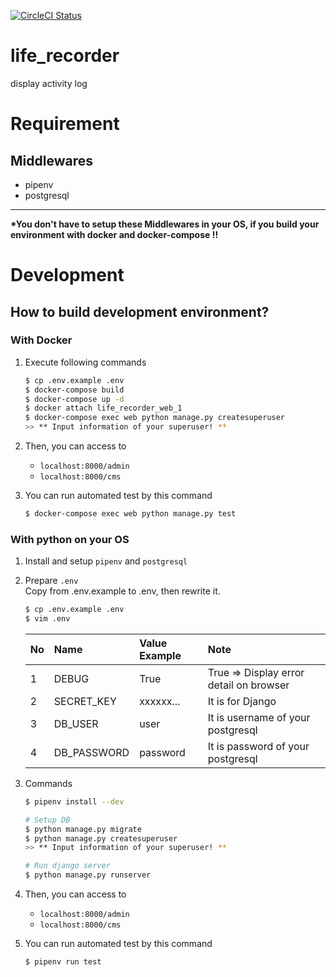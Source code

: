 [![CircleCI Status](https://circleci.com/gh/siruku6/life_recorder.svg?style=svg)](https://app.circleci.com/pipelines/github/siruku6/life_recorder?branch=master)

# life_recorder
display activity log

# Requirement

## Middlewares

- pipenv
- postgresql

---

**\*You don't have to setup these Middlewares in your OS, if you build your environment with docker and docker-compose !!**

# Development

## How to build development environment?
### With Docker

1. Execute following commands
    ```bash
    $ cp .env.example .env
    $ docker-compose build
    $ docker-compose up -d
    $ docker attach life_recorder_web_1
    $ docker-compose exec web python manage.py createsuperuser
    >> ** Input information of your superuser! **
    ```
1. Then, you can access to
    - `localhost:8000/admin`
    - `localhost:8000/cms`

1. You can run automated test by this command
    ```bash
    $ docker-compose exec web python manage.py test
    ```

### With python on your OS
1. Install and setup `pipenv` and `postgresql`
1. Prepare `.env`  
Copy from .env.example to .env, then rewrite it.
    ```bash
    $ cp .env.example .env
    $ vim .env
    ```
    |No|Name       |Value Example|Note                                   |
    |:-|:----------|:------------|:--------------------------------------|
    |1 |DEBUG      |True         |True => Display error detail on browser|
    |2 |SECRET_KEY |xxxxxx...    |It is for Django                       |
    |3 |DB_USER    |user         |It is username of your postgresql      |
    |4 |DB_PASSWORD|password     |It is password of your postgresql      |
1. Commands
    ```bash
    $ pipenv install --dev

    # Setup DB
    $ python manage.py migrate
    $ python manage.py createsuperuser
    >> ** Input information of your superuser! **

    # Run django server
    $ python manage.py runserver
    ```
1. Then, you can access to
    - `localhost:8000/admin`
    - `localhost:8000/cms`

1. You can run automated test by this command
    ```bash
    $ pipenv run test
    ```
